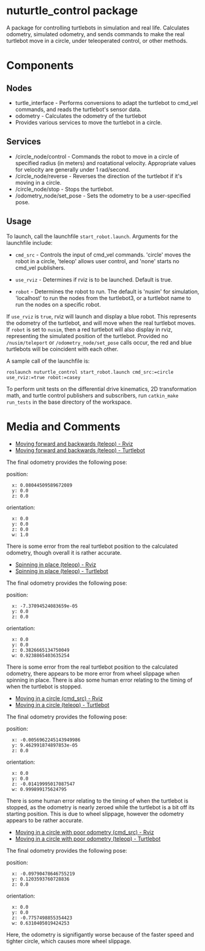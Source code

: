 # nuturtle_control package
A package for controlling turtlebots in simulation and real life. Calculates odometry, simulated odometry, and sends commands to make the real turtlebot move in a circle, under teleoperated control, or other methods.

# Components

## Nodes
- turtle_interface - Performs conversions to adapt the turtlebot to cmd_vel commands, and reads the turtlebot's sensor data.
- odometry - Calculates the odometry of the turtlebot
- Provides various services to move the turtlebot in a circle.

## Services
- /circle_node/control - Commands the robot to move in a circle of specified radius (in meters) and roatational velocity. Appropriate values for velocity are generally under 1 rad/second.
- /circle_node/reverse - Reverses the direction of the turtlebot if it's moving in a circle.
- /circle_node/stop - Stops the turtlebot. 
- /odometry_node/set_pose - Sets the odometry to be a user-specified pose.


## Usage

To launch, call the launchfile `start_robot.launch`. Arguments for the launchfile include:

* `cmd_src` - Controls the input of cmd_vel commands. 'circle' moves the robot in a circle, 'teleop' allows user control, and 'none' starts no cmd_vel publishers.

* `use_rviz` - Determines if rviz is to be launched. Default is true.

* `robot` - Determines the robot to run. The default is 'nusim' for simulation, 'localhost' to run the nodes from the turtlebot3, or a turtlebot name to run the nodes on a specific robot.

If `use_rviz` is `true`, rviz will launch and display a blue robot. This represents the odometry of the turtlebot, and will move when the real turtlebot moves. If `robot` is set to `nusim`, then a red turtlebot will also display in rviz, representing the simulated position of the turtlebot. Provided no `/nusim/teleport` or `/odometry_node/set_pose` calls occur, the red and blue turtlebots will be coincident with each other.

A sample call of the launchfile is:

`roslaunch nuturtle_control start_robot.launch cmd_src:=circle use_rviz:=true robot:=casey`


To perform unit tests on the differential drive kinematics, 2D transformation math, and turtle control publishers and subscribers, run `catkin_make run_tests` in the base directory of the workspace.



# Media and Comments

* [Moving forward and backwards (teleop) - Rviz](https://youtu.be/EZUhVQ0WLWw)
* [Moving forward and backwards (teleop) - Turtlebot](https://youtu.be/t2TfCA_ihj4)

The final odometry provides the following pose:

position: 

      x: 0.08044509589672089
      y: 0.0
      z: 0.0

orientation: 

      x: 0.0
      y: 0.0
      z: 0.0
      w: 1.0

There is some error from the real turtlebot position to the calculated odometry, though overall it is rather accurate.

* [Spinning in place (teleop) - Rviz](https://youtu.be/jD496T7PCvk)
* [Spinning in place (teleop) - Turtlebot](https://youtu.be/qb4rqiRPXIA)

The final odometry provides the following pose:

position: 

      x: -7.37094524083659e-05
      y: 0.0
      z: 0.0

orientation: 

      x: 0.0
      y: 0.0
      z: 0.3826665134750049
      w: 0.9238865403635254

There is some error from the real turtlebot position to the calculated odometry, there appears to be more error from wheel slippage when spinning in place. There is also some human error relating to the timing of when the turtlebot is stopped.

* [Moving in a circle (cmd_src) - Rviz](https://youtu.be/sp8PxFXIsgA)
* [Moving in a circle (teleop) - Turtlebot](https://youtu.be/CK-Iqv82AXU)

The final odometry provides the following pose:

 position: 

      x: -0.0056962245143949986
      y: 9.462991874897853e-05
      z: 0.0

orientation: 

      x: 0.0
      y: 0.0
      z: -0.01419995017087547
      w: 0.999899175624795

There is some human error relating to the timing of when the turtlebot is stopped, as the odometry is nearly zeroed while the turtlebot is a bit off its starting position. This is due to wheel slippage, however the odometry appears to be rather accurate.

* [Moving in a circle with poor odometry (cmd_src) - Rviz](https://youtu.be/CMNxz9pU7iQ)
* [Moving in a circle with poor odometry (teleop) - Turtlebot](https://youtu.be/If_OGGZAWGs)

The final odometry provides the following pose:

position: 

      x: -0.09790478646755219
      y: 0.1203593760728836
      z: 0.0

orientation: 

      x: 0.0
      y: 0.0
      z: -0.7757498855354423
      w: 0.6310405019424253

Here, the odometry is signifigantly worse because of the faster speed and tighter circle, which causes more wheel slippage.
